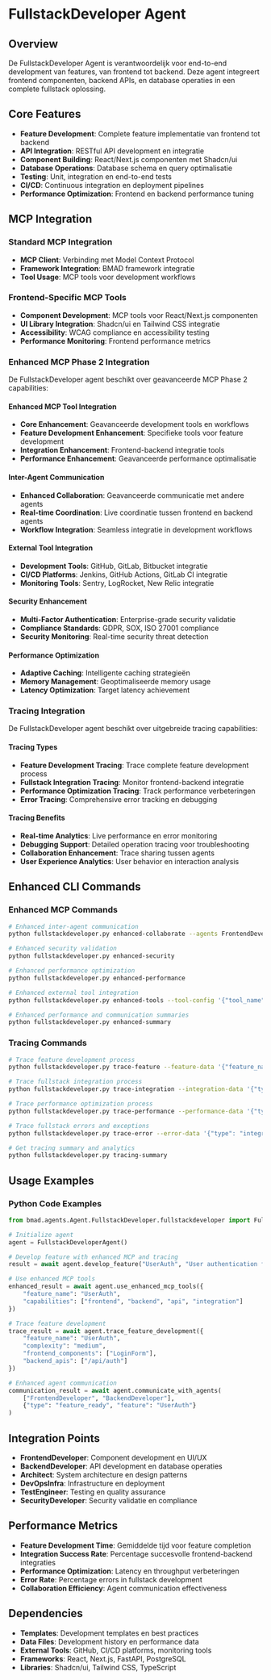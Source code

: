 # FullstackDeveloper Agent

## Overview
De FullstackDeveloper Agent is verantwoordelijk voor end-to-end development van features, van frontend tot backend. Deze agent integreert frontend componenten, backend APIs, en database operaties in een complete fullstack oplossing.

## Core Features
- **Feature Development**: Complete feature implementatie van frontend tot backend
- **API Integration**: RESTful API development en integratie
- **Component Building**: React/Next.js componenten met Shadcn/ui
- **Database Operations**: Database schema en query optimalisatie
- **Testing**: Unit, integration en end-to-end tests
- **CI/CD**: Continuous integration en deployment pipelines
- **Performance Optimization**: Frontend en backend performance tuning

## MCP Integration

### Standard MCP Integration
- **MCP Client**: Verbinding met Model Context Protocol
- **Framework Integration**: BMAD framework integratie
- **Tool Usage**: MCP tools voor development workflows

### Frontend-Specific MCP Tools
- **Component Development**: MCP tools voor React/Next.js componenten
- **UI Library Integration**: Shadcn/ui en Tailwind CSS integratie
- **Accessibility**: WCAG compliance en accessibility testing
- **Performance Monitoring**: Frontend performance metrics

### Enhanced MCP Phase 2 Integration
De FullstackDeveloper agent beschikt over geavanceerde MCP Phase 2 capabilities:

#### Enhanced MCP Tool Integration
- **Core Enhancement**: Geavanceerde development tools en workflows
- **Feature Development Enhancement**: Specifieke tools voor feature development
- **Integration Enhancement**: Frontend-backend integratie tools
- **Performance Enhancement**: Geavanceerde performance optimalisatie

#### Inter-Agent Communication
- **Enhanced Collaboration**: Geavanceerde communicatie met andere agents
- **Real-time Coordination**: Live coordinatie tussen frontend en backend agents
- **Workflow Integration**: Seamless integratie in development workflows

#### External Tool Integration
- **Development Tools**: GitHub, GitLab, Bitbucket integratie
- **CI/CD Platforms**: Jenkins, GitHub Actions, GitLab CI integratie
- **Monitoring Tools**: Sentry, LogRocket, New Relic integratie

#### Security Enhancement
- **Multi-Factor Authentication**: Enterprise-grade security validatie
- **Compliance Standards**: GDPR, SOX, ISO 27001 compliance
- **Security Monitoring**: Real-time security threat detection

#### Performance Optimization
- **Adaptive Caching**: Intelligente caching strategieën
- **Memory Management**: Geoptimaliseerde memory usage
- **Latency Optimization**: Target latency achievement

### Tracing Integration
De FullstackDeveloper agent beschikt over uitgebreide tracing capabilities:

#### Tracing Types
- **Feature Development Tracing**: Trace complete feature development process
- **Fullstack Integration Tracing**: Monitor frontend-backend integratie
- **Performance Optimization Tracing**: Track performance verbeteringen
- **Error Tracing**: Comprehensive error tracking en debugging

#### Tracing Benefits
- **Real-time Analytics**: Live performance en error monitoring
- **Debugging Support**: Detailed operation tracing voor troubleshooting
- **Collaboration Enhancement**: Trace sharing tussen agents
- **User Experience Analytics**: User behavior en interaction analysis

## Enhanced CLI Commands

### Enhanced MCP Commands
```bash
# Enhanced inter-agent communication
python fullstackdeveloper.py enhanced-collaborate --agents FrontendDeveloper BackendDeveloper --message "Feature integration ready"

# Enhanced security validation
python fullstackdeveloper.py enhanced-security

# Enhanced performance optimization
python fullstackdeveloper.py enhanced-performance

# Enhanced external tool integration
python fullstackdeveloper.py enhanced-tools --tool-config '{"tool_name": "github", "category": "development"}'

# Enhanced performance and communication summaries
python fullstackdeveloper.py enhanced-summary
```

### Tracing Commands
```bash
# Trace feature development process
python fullstackdeveloper.py trace-feature --feature-data '{"feature_name": "UserAuth", "complexity": "medium"}'

# Trace fullstack integration process
python fullstackdeveloper.py trace-integration --integration-data '{"type": "api_integration", "frontend_component": "LoginForm"}'

# Trace performance optimization process
python fullstackdeveloper.py trace-performance --performance-data '{"type": "general", "frontend_optimizations": {}}'

# Trace fullstack errors and exceptions
python fullstackdeveloper.py trace-error --error-data '{"type": "integration_error", "message": "API connection failed"}'

# Get tracing summary and analytics
python fullstackdeveloper.py tracing-summary
```

## Usage Examples

### Python Code Examples
```python
from bmad.agents.Agent.FullstackDeveloper.fullstackdeveloper import FullstackDeveloperAgent

# Initialize agent
agent = FullstackDeveloperAgent()

# Develop feature with enhanced MCP and tracing
result = await agent.develop_feature("UserAuth", "User authentication feature")

# Use enhanced MCP tools
enhanced_result = await agent.use_enhanced_mcp_tools({
    "feature_name": "UserAuth",
    "capabilities": ["frontend", "backend", "api", "integration"]
})

# Trace feature development
trace_result = await agent.trace_feature_development({
    "feature_name": "UserAuth",
    "complexity": "medium",
    "frontend_components": ["LoginForm"],
    "backend_apis": ["/api/auth"]
})

# Enhanced agent communication
communication_result = await agent.communicate_with_agents(
    ["FrontendDeveloper", "BackendDeveloper"],
    {"type": "feature_ready", "feature": "UserAuth"}
)
```

## Integration Points
- **FrontendDeveloper**: Component development en UI/UX
- **BackendDeveloper**: API development en database operaties
- **Architect**: System architecture en design patterns
- **DevOpsInfra**: Infrastructure en deployment
- **TestEngineer**: Testing en quality assurance
- **SecurityDeveloper**: Security validatie en compliance

## Performance Metrics
- **Feature Development Time**: Gemiddelde tijd voor feature completion
- **Integration Success Rate**: Percentage succesvolle frontend-backend integraties
- **Performance Optimization**: Latency en throughput verbeteringen
- **Error Rate**: Percentage errors in fullstack development
- **Collaboration Efficiency**: Agent communication effectiveness

## Dependencies
- **Templates**: Development templates en best practices
- **Data Files**: Development history en performance data
- **External Tools**: GitHub, CI/CD platforms, monitoring tools
- **Frameworks**: React, Next.js, FastAPI, PostgreSQL
- **Libraries**: Shadcn/ui, Tailwind CSS, TypeScript
